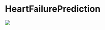 # HeartFailurePrediction

<img src="https://www.cedars-sinai.org/content/dam/cedars-sinai/blog/2017/04/defining-heart-attack.jpg">

